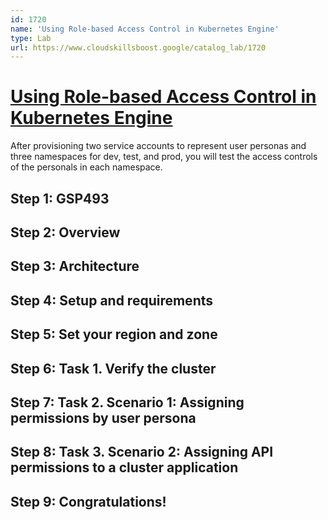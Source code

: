 ```yaml
---
id: 1720
name: 'Using Role-based Access Control in Kubernetes Engine'
type: Lab
url: https://www.cloudskillsboost.google/catalog_lab/1720
---
```


# [Using Role-based Access Control in Kubernetes Engine](https://www.cloudskillsboost.google/catalog_lab/1720)

After provisioning two service accounts to represent user personas and three namespaces for dev, test, and prod, you will test the access controls of the personals in each namespace.

## Step 1: GSP493

## Step 2: Overview

## Step 3: Architecture

## Step 4: Setup and requirements

## Step 5: Set your region and zone

## Step 6: Task 1. Verify the cluster

## Step 7: Task 2. Scenario 1: Assigning permissions by user persona

## Step 8: Task 3. Scenario 2: Assigning API permissions to a cluster application

## Step 9: Congratulations!
